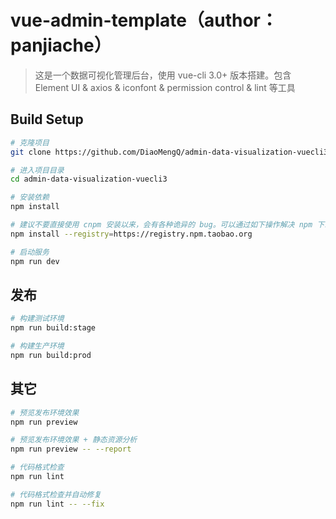 # vue-admin-template（author：panjiache）

> 这是一个数据可视化管理后台，使用 vue-cli 3.0+ 版本搭建。包含 Element UI & axios & iconfont & permission control & lint 等工具

## Build Setup

```bash
# 克隆项目
git clone https://github.com/DiaoMengQ/admin-data-visualization-vuecli3.git

# 进入项目目录
cd admin-data-visualization-vuecli3

# 安装依赖
npm install

# 建议不要直接使用 cnpm 安装以来，会有各种诡异的 bug。可以通过如下操作解决 npm 下载速度慢的问题
npm install --registry=https://registry.npm.taobao.org

# 启动服务
npm run dev
```

## 发布

```bash
# 构建测试环境
npm run build:stage

# 构建生产环境
npm run build:prod
```

## 其它

```bash
# 预览发布环境效果
npm run preview

# 预览发布环境效果 + 静态资源分析
npm run preview -- --report

# 代码格式检查
npm run lint

# 代码格式检查并自动修复
npm run lint -- --fix
```
